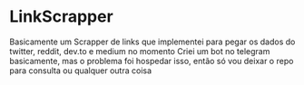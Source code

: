 # LinkScrapper
Basicamente um Scrapper de links que implementei para pegar os dados do twitter, reddit, dev.to e medium no momento
Criei um bot no telegram basicamente, mas o problema foi hospedar isso, então só vou deixar o repo para consulta ou qualquer outra coisa
